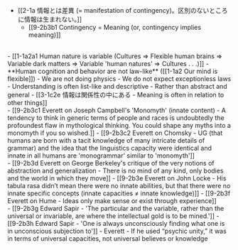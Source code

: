 - [[2-1a 情報とは差異 (= manifestation of contingency)。区別のないところに情報は生まれない。]]
  - [[9-2b3b1 Contingency = Meaning (or, contingency implies meaning)]]
<br>
- [[1-1a2a1 Human nature is variable (Cultures ⇒ Flexible human brains ⇒ Variable dark matters ⇒ Variable 'human natures' ⇒ Cultures . . .)]]
- **Human cognition and behavior are not law-like** ([[1-1a2 Our mind is flexible]])
    - We are not doing physics
    - We do not expect exceptionless laws
    - Understanding is often list-like and descriptive
        - Rather than abstract and general
	        - [[3-1c2e 情報は関係性の中にある - Meaning is often in relation to other things]]
<br>
- [[9-2b3c1 Everett on Joseph Campbell's 'Monomyth' (innate content) - A tendency to think in generic terms of people and races is undoubtedly the profoundest flaw in mythological thinking. You could shape any myths into a monomyth if you so wished.]]
- [[9-2b3c2 Everett on Chomsky - UG (that humans are born with a tacit knowledge of many intricate details of grammar) and the idea that the linguistics capacity were identical and innate in all humans are 'monogrammar' similar to 'monomyth']]
<br>
- [[9-2b3d Everett on George Berkeley's critique of the very notions of abstraction and generalization - There is no mind of any kind, only bodies and the world in which they move]]
- [[9-2b3e Everett on John Locke - His tabula rasa didn’t mean there were no innate abilities, but that there were no innate specific concepts (innate capacities ≠ innate knowledge)]]
- [[9-2b3f Everett on Hume - Ideas only make sense or exist through experience]]
<br>
- [[9-2b3g Edward Sapir - 'The particular and the variable, rather than the universal or invariable, are where the intellectual gold is to be mined.']]
  - [[9-2b3h Edward Sapir - 'One is always unconsciously finding what one is in unconscious subjection to']]
	    - Everett - If he used “psychic unity,” it was in terms of universal capacities, not universal believes or knowledge